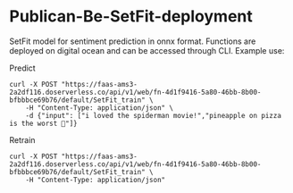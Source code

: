 # Publican-Be-SetFit-deployment
SetFit model for sentiment prediction in onnx format.
Functions are deployed on digital ocean and can be accessed through CLI. Example use:

Predict
```
curl -X POST "https://faas-ams3-2a2df116.doserverless.co/api/v1/web/fn-4d1f9416-5a80-46bb-8b00-bfbbbce69b76/default/SetFit_train" \
    -H "Content-Type: application/json" \
    -d {"input": ["i loved the spiderman movie!","pineapple on pizza is the worst 🤮"]}
```

Retrain
```
curl -X POST "https://faas-ams3-2a2df116.doserverless.co/api/v1/web/fn-4d1f9416-5a80-46bb-8b00-bfbbbce69b76/default/SetFit_train" \
    -H "Content-Type: application/json"

```